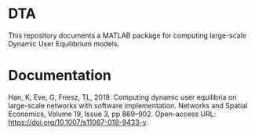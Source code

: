 # DTA
This repository documents a MATLAB package for computing large-scale Dynamic User Equilibrium models. 

# Documentation
Han, K, Eve, G, Friesz, TL, 2019. Computing dynamic user equilibria on large-scale networks with software implementation. Networks and Spatial Economics, Volume 19, Issue 3, pp 869–902. Open-access URL: https://doi.org/10.1007/s11067-018-9433-y.
